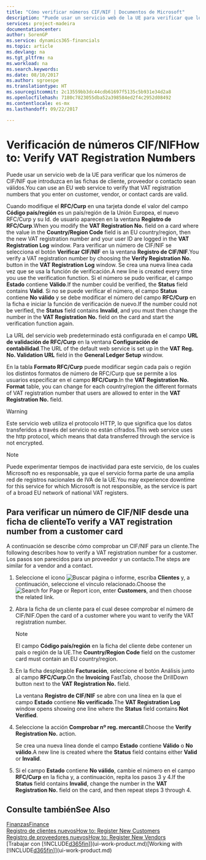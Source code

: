 ```yaml
---
title: "Cómo verificar números CIF/NIF | Documentos de Microsoft"
description: "Puede usar un servicio web de la UE para verificar que los números de CIF/NIF que introduzca en las fichas de cliente, proveedor o contacto sean válidos."
services: project-madeira
documentationcenter: 
author: SorenGP
ms.service: dynamics365-financials
ms.topic: article
ms.devlang: na
ms.tgt_pltfrm: na
ms.workload: na
ms.search.keywords: 
ms.date: 08/10/2017
ms.author: sgroespe
ms.translationtype: HT
ms.sourcegitcommit: 2c13559bb3dc44cdb61697f5135c5b931e34d2a8
ms.openlocfilehash: 7180c7823055dba52a398584ed2f4c2952d08492
ms.contentlocale: es-mx
ms.lasthandoff: 09/22/2017

---
```

# <a name="how-to-verify-vat-registration-numbers"></a><span data-ttu-id="a313e-103">Verificación de números CIF/NIF</span><span class="sxs-lookup"><span data-stu-id="a313e-103">How to: Verify VAT Registration Numbers</span></span>
<span data-ttu-id="a313e-104">Puede usar un servicio web de la UE para verificar que los números de CIF/NIF que introduzca en las fichas de cliente, proveedor o contacto sean válidos.</span><span class="sxs-lookup"><span data-stu-id="a313e-104">You can use an EU web service to verify that VAT registration numbers that you enter on customer, vendor, or contact cards are valid.</span></span>  

 <span data-ttu-id="a313e-105">Cuando modifique el **RFC/Curp** en una tarjeta donde el valor del campo **Código país/región** es un país/región de la Unión Europea, el nuevo RFC/Curp y su Id. de usuario aparecen en la ventana **Registro de RFC/Curp**.</span><span class="sxs-lookup"><span data-stu-id="a313e-105">When you modify the **VAT Registration No.** field on a card where the value in the **Country/Region Code** field is an EU country/region, then the new VAT registration number and your user ID are logged in the **VAT Registration Log** window.</span></span> <span data-ttu-id="a313e-106">Para verificar un número de CIF/NIF se selecciona el botón **Verificar CIF/NIF** en la ventana **Registro de CIF/NIF**.</span><span class="sxs-lookup"><span data-stu-id="a313e-106">You verify a VAT registration number by choosing the **Verify Registration No.** button in the **VAT Registration Log** window.</span></span> <span data-ttu-id="a313e-107">Se crea una nueva línea cada vez que se usa la función de verificación.</span><span class="sxs-lookup"><span data-stu-id="a313e-107">A new line is created every time you use the verification function.</span></span> <span data-ttu-id="a313e-108">Si el número se pudo verificar, el campo **Estado** contiene **Válido**.</span><span class="sxs-lookup"><span data-stu-id="a313e-108">If the number could be verified, the **Status** field contains **Valid**.</span></span> <span data-ttu-id="a313e-109">Si no se puede verificar el número, el campo **Status** contiene **No válido** y se debe modificar el número del campo **RFC/Curp** en la ficha e iniciar la función de verificación de nuevo.</span><span class="sxs-lookup"><span data-stu-id="a313e-109">If the number could not be verified, the **Status** field contains **Invalid**, and you must then change the number in the **VAT Registration No.** field on the card and start the verification function again.</span></span>  

 <span data-ttu-id="a313e-110">La URL del servicio web predeterminado está configurada en el campo **URL de validación de RFC/Curp** en la ventana **Configuración de contabilidad**.</span><span class="sxs-lookup"><span data-stu-id="a313e-110">The URL of the default web service is set up in the **VAT Reg. No. Validation URL** field in the **General Ledger Setup** window.</span></span>  

 <span data-ttu-id="a313e-111">En la tabla **Formato RFC/Curp** puede modificar según cada país o región los distintos formatos de número de RFC/Curp que se permite a los usuarios especificar en el campo **RFC/Curp**.</span><span class="sxs-lookup"><span data-stu-id="a313e-111">In the **VAT Registration No. Format** table, you can change for each country/region the different formats of VAT registration number that users are allowed to enter in the **VAT Registration No.** field.</span></span>  

> [!WARNING]  
>  <span data-ttu-id="a313e-112">Este servicio web utiliza el protocolo HTTP, lo que significa que los datos transferidos a través del servicio no están cifrados.</span><span class="sxs-lookup"><span data-stu-id="a313e-112">This web service uses the http protocol, which means that data transferred through the service is not encrypted.</span></span>  

> [!NOTE]  
>  <span data-ttu-id="a313e-113">Puede experimentar tiempos de inactividad para este servicio, de los cuales Microsoft no es responsable, ya que el servicio forma parte de una amplia red de registros nacionales de IVA de la UE.</span><span class="sxs-lookup"><span data-stu-id="a313e-113">You may experience downtime for this service for which Microsoft is not responsible, as the service is part of a broad EU network of national VAT registers.</span></span>  

## <a name="to-verify-a-vat-registration-number-from-a-customer-card"></a><span data-ttu-id="a313e-114">Para verificar un número de CIF/NIF desde una ficha de cliente</span><span class="sxs-lookup"><span data-stu-id="a313e-114">To verify a VAT registration number from a customer card</span></span>  
<span data-ttu-id="a313e-115">A continuación se describe cómo comprobar un CIF/NIF para un cliente.</span><span class="sxs-lookup"><span data-stu-id="a313e-115">The following describes how to verify a VAT registration number for a customer.</span></span> <span data-ttu-id="a313e-116">Los pasos son parecidos para un proveedor y un contacto.</span><span class="sxs-lookup"><span data-stu-id="a313e-116">The steps are similar for a vendor and a contact.</span></span>   
1.  <span data-ttu-id="a313e-117">Seleccione el icono ![Buscar página o informe](media/ui-search/search_small.png "icono Buscar página o informe"), escriba **Clientes** y, a continuación, seleccione el vínculo relacionado.</span><span class="sxs-lookup"><span data-stu-id="a313e-117">Choose the ![Search for Page or Report](media/ui-search/search_small.png "Search for Page or Report icon") icon, enter **Customers**, and then choose the related link.</span></span>  

2.  <span data-ttu-id="a313e-118">Abra la ficha de un cliente para el cual desee comprobar el número de CIF/NIF.</span><span class="sxs-lookup"><span data-stu-id="a313e-118">Open the card of a customer where you want to verify the VAT registration number.</span></span>  

    > [!NOTE]  
    >  <span data-ttu-id="a313e-119">El campo **Código país/región** en la ficha del cliente debe contener un país o región de la UE.</span><span class="sxs-lookup"><span data-stu-id="a313e-119">The **Country/Region Code** field on the customer card must contain an EU country/region.</span></span>  
3.  <span data-ttu-id="a313e-120">En la ficha desplegable **Facturación**, seleccione el botón Análisis junto al campo **RFC/Curp**.</span><span class="sxs-lookup"><span data-stu-id="a313e-120">On the **Invoicing** FastTab, choose the DrillDown button next to the **VAT Registration No.** field.</span></span>  

    <span data-ttu-id="a313e-121">La ventana **Registro de CIF/NIF** se abre con una línea en la que el campo **Estado** contiene **No verificado**.</span><span class="sxs-lookup"><span data-stu-id="a313e-121">The **VAT Registration Log** window opens showing one line where the **Status** field contains **Not Verified**.</span></span>  
4.  <span data-ttu-id="a313e-122">Seleccione la acción **Comprobar nº reg. mercantil**.</span><span class="sxs-lookup"><span data-stu-id="a313e-122">Choose the **Verify Registration No.** action.</span></span>  

     <span data-ttu-id="a313e-123">Se crea una nueva línea donde el campo **Estado** contiene **Válido** o **No válido**.</span><span class="sxs-lookup"><span data-stu-id="a313e-123">A new line is created where the **Status** field contains either **Valid** or **Invalid**.</span></span>  
5.  <span data-ttu-id="a313e-124">Si el campo **Estado** contiene **No válido**, cambie el número en el campo **RFC/Curp** en la ficha y, a continuación, repita los pasos 3 y 4.</span><span class="sxs-lookup"><span data-stu-id="a313e-124">If the **Status** field contains **Invalid**, change the number in the **VAT Registration No.** field on the card, and then repeat steps 3 through 4.</span></span>  

## <a name="see-also"></a><span data-ttu-id="a313e-125">Consulte también</span><span class="sxs-lookup"><span data-stu-id="a313e-125">See Also</span></span>  
[<span data-ttu-id="a313e-126">Finanzas</span><span class="sxs-lookup"><span data-stu-id="a313e-126">Finance</span></span>](finance.md)  
[<span data-ttu-id="a313e-127">Registro de clientes nuevos</span><span class="sxs-lookup"><span data-stu-id="a313e-127">How to: Register New Customers</span></span>](sales-how-register-new-customers.md)  
[<span data-ttu-id="a313e-128">Registro de proveedores nuevos</span><span class="sxs-lookup"><span data-stu-id="a313e-128">How to: Register New Vendors</span></span>](purchasing-how-register-new-vendors.md)  
<span data-ttu-id="a313e-129">[Trabajar con [!INCLUDE[d365fin](includes/d365fin_md.md)]](ui-work-product.md)</span><span class="sxs-lookup"><span data-stu-id="a313e-129">[Working with [!INCLUDE[d365fin](includes/d365fin_md.md)]](ui-work-product.md)</span></span>

